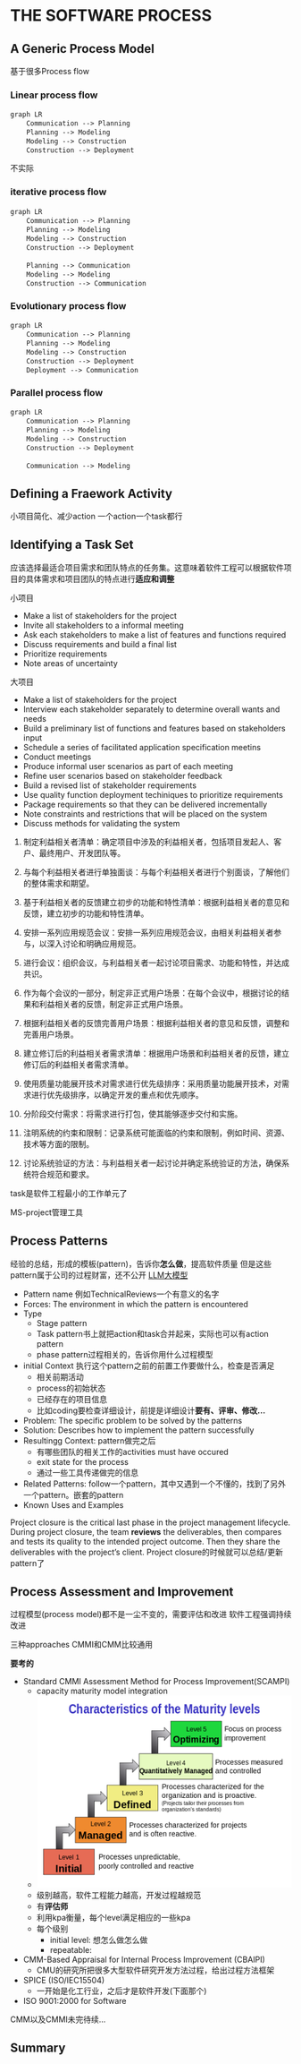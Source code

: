 # THE SOFTWARE PROCESS
## A Generic Process Model
基于很多Process flow
### Linear process flow
```mermaid
graph LR
    Communication --> Planning
    Planning --> Modeling
    Modeling --> Construction
    Construction --> Deployment
```
不实际
### iterative process flow
```mermaid
graph LR
    Communication --> Planning
    Planning --> Modeling
    Modeling --> Construction
    Construction --> Deployment

    Planning --> Communication
    Modeling --> Modeling
    Construction --> Communication
```
### Evolutionary process flow
```mermaid
graph LR
    Communication --> Planning
    Planning --> Modeling
    Modeling --> Construction
    Construction --> Deployment
    Deployment --> Communication
```
### Parallel process flow
```mermaid
graph LR
    Communication --> Planning
    Planning --> Modeling
    Modeling --> Construction
    Construction --> Deployment

    Communication --> Modeling
``` 
## Defining a Fraework Activity
小项目简化、减少action
一个action一个task都行

## Identifying a Task Set
应该选择最适合项目需求和团队特点的任务集。这意味着软件工程可以根据软件项目的具体需求和项目团队的特点进行**适应和调整**

小项目
- Make a list of stakeholders for the project
- Invite all stakeholders to a informal meeting
- Ask each stakeholders to make a list of features and functions required
- Discuss requirements and build a final list
- Prioritize requirements
- Note areas of uncertainty

大项目
- Make a list of stakeholders for the project
- Interview each stakeholder separately to determine overall wants and needs
- Build a preliminary list of functions and features based on stakeholders input
- Schedule a series of facilitated application specification meetins
- Conduct meetings
- Produce informal user scenarios as part of each meeting
- Refine user scenarios based on stakeholder feedback
- Build a revised list of stakeholder requirements
- Use quality function deployment techiniques to prioritize requirements
- Package requirements so that they can be delivered incrementally
- Note constraints and restrictions that will be placed on the system
- Discuss methods for validating the system
1. 制定利益相关者清单：确定项目中涉及的利益相关者，包括项目发起人、客户、最终用户、开发团队等。

2. 与每个利益相关者进行单独面谈：与每个利益相关者进行个别面谈，了解他们的整体需求和期望。

3. 基于利益相关者的反馈建立初步的功能和特性清单：根据利益相关者的意见和反馈，建立初步的功能和特性清单。

4. 安排一系列应用规范会议：安排一系列应用规范会议，由相关利益相关者参与，以深入讨论和明确应用规范。

5. 进行会议：组织会议，与利益相关者一起讨论项目需求、功能和特性，并达成共识。

6. 作为每个会议的一部分，制定非正式用户场景：在每个会议中，根据讨论的结果和利益相关者的反馈，制定非正式用户场景。

7. 根据利益相关者的反馈完善用户场景：根据利益相关者的意见和反馈，调整和完善用户场景。

8. 建立修订后的利益相关者需求清单：根据用户场景和利益相关者的反馈，建立修订后的利益相关者需求清单。

9. 使用质量功能展开技术对需求进行优先级排序：采用质量功能展开技术，对需求进行优先级排序，以确定开发的重点和优先顺序。

10. 分阶段交付需求：将需求进行打包，使其能够逐步交付和实施。

11. 注明系统的约束和限制：记录系统可能面临的约束和限制，例如时间、资源、技术等方面的限制。

12. 讨论系统验证的方法：与利益相关者一起讨论并确定系统验证的方法，确保系统符合规范和要求。


task是软件工程最小的工作单元了

MS-project管理工具
## Process Patterns
经验的总结，形成的模板(pattern)，告诉你**怎么做**，提高软件质量
但是这些pattern属于公司的过程财富，还不公开
[LLM大模型](https://www.techopedia.com/5-ways-llms-can-empower-software-engineering)

- Pattern name 例如TechnicalReviews一个有意义的名字
- Forces: The environment in which the pattern is encountered
- Type
  - Stage pattern
  - Task pattern书上就把action和task合并起来，实际也可以有action pattern
  - phase pattern过程相关的，告诉你用什么过程模型
- initial Context 执行这个pattern之前的前置工作要做什么，检查是否满足
  - 相关前期活动
  - process的初始状态
  - 已经存在的项目信息
  - 比如coding要检查详细设计，前提是详细设计**要有、评审、修改...**
- Problem: The specific problem to be solved by the patterns
- Solution: Describes how to implement the pattern successfully
- Resultingg Context: pattern做完之后
  - 有哪些团队的相关工作的activities must have occured
  - exit state for the process
  - 通过一些工具传递做完的信息
- Related Patterns: follow一个pattern，其中又遇到一个不懂的，找到了另外一个pattern。嵌套的pattern
- Known Uses and Examples

Project closure is the critical last phase in the project management lifecycle. During project closure, the team **reviews** the deliverables, then compares and tests its quality to the intended project outcome. Then they share the deliverables with the project’s client.
Project closure的时候就可以总结/更新pattern了

## Process Assessment and Improvement
过程模型(process model)都不是一尘不变的，需要评估和改进
软件工程强调持续改进


三种approaches 
CMMI和CMM比较通用

**要考的**
- Standard CMMI Assessment Method for Process Improvement(SCAMPI)
  - capacity maturity model integration
  - ![](./ref/CMMI.png)
  - 级别越高，软件工程能力越高，开发过程越规范
  - 有**评估师**
  - 利用kpa衡量，每个level满足相应的一些kpa
  - 每个级别
    - initial level: 想怎么做怎么做
    - repeatable: 
- CMM-Based Appraisal for Internal Process Improvement (CBAIPI)
  - CMU的研究所把很多大型软件研究开发方法过程，给出过程方法框架
- SPICE (ISO/IEC15504)
  - 一开始是化工行业，之后才是软件开发(下面那个)
- ISO 9001:2000 for Software

CMM以及CMMI未完待续...
## Summary
